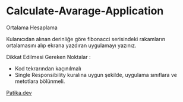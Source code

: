 # Calculate-Avarage-Application

Ortalama Hesaplama

Kulanıcıdan alınan derinliğe göre fibonacci serisindeki rakamların ortalamasını alıp ekrana yazdıran uygulamayı yazınız.

Dikkat Edilmesi Gereken Noktalar :

- Kod tekrarından kaçınılmalı
- Single Responsibility kuralına uygun şekilde, uygulama sınıflara ve metotlara bölünmeli.

[Patika.dev](www.patika.dev)
